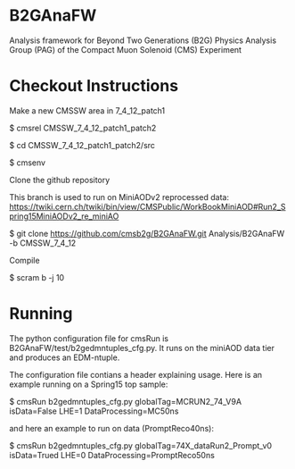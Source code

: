 B2GAnaFW
========

Analysis framework for Beyond Two Generations (B2G) Physics Analysis Group (PAG) of the Compact Muon Solenoid (CMS) Experiment

Checkout Instructions
=====================

Make a new CMSSW area in 7_4_12_patch1

$ cmsrel CMSSW_7_4_12_patch1_patch2

$ cd CMSSW_7_4_12_patch1_patch2/src

$ cmsenv

Clone the github repository

This branch is used to run on MiniAODv2 reprocessed data: https://twiki.cern.ch/twiki/bin/view/CMSPublic/WorkBookMiniAOD#Run2_Spring15MiniAODv2_re_miniAO

$ git clone https://github.com/cmsb2g/B2GAnaFW.git Analysis/B2GAnaFW -b CMSSW_7_4_12

Compile

$ scram b -j 10

Running
=======

The python configuration file for cmsRun is B2GAnaFW/test/b2gedmntuples_cfg.py. It runs on the miniAOD data tier and produces an EDM-ntuple.

The configuration file contians a header explaining usage. Here is an example running on a Spring15 top sample:

$ cmsRun b2gedmntuples_cfg.py globalTag=MCRUN2_74_V9A isData=False LHE=1 DataProcessing=MC50ns
 

and here an example to run on data (PromptReco40ns):

$ cmsRun b2gedmntuples_cfg.py globalTag=74X_dataRun2_Prompt_v0 isData=Trued LHE=0 DataProcessing=PromptReco50ns
